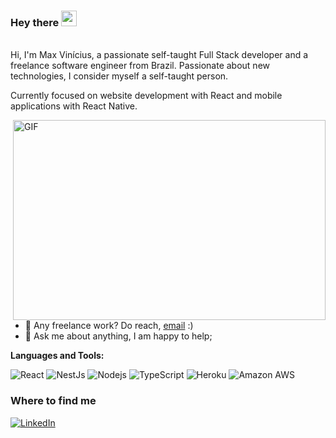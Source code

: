 ### Hey there <img src="https://media.giphy.com/media/hvRJCLFzcasrR4ia7z/giphy.gif" width="25px">
<br />
Hi, I'm Max Vinícius, a passionate self-taught Full Stack developer and a freelance software engineer from Brazil.
Passionate about new technologies, I consider myself a self-taught person.

Currently focused on website development with React and mobile applications with React Native.

<img align="right" alt="GIF" src="https://github.com/abhisheknaiidu/abhisheknaiidu/blob/master/code.gif?raw=true" width="500" height="320" />
  
- 💼 Any freelance work? Do reach, [email](mailto:app.maxvinicius@gmail.com) :)
- 💬 Ask me about anything, I am happy to help;

**Languages and Tools:**  
<p>
  <img alt="React" src="https://img.shields.io/badge/-React-45b8d8?style=flat-square&logo=react&logoColor=white" />
  <img alt="NestJs" src="https://img.shields.io/badge/-NestJs-ea2845?style=flat-square&logo=nestjs&logoColor=white" />
  <img alt="Nodejs" src="https://img.shields.io/badge/-Nodejs-43853d?style=flat-square&logo=Node.js&logoColor=white" />
  <img alt="TypeScript" src="https://img.shields.io/badge/-TypeScript-007ACC?style=flat-square&logo=typescript&logoColor=white" />
  <img alt="Heroku" src="https://img.shields.io/badge/-Heroku-430098?style=flat-square&logo=heroku&logoColor=white" />
  <img alt="Amazon AWS" src="https://img.shields.io/badge/-Amazon%20AWS-232F3E?style=flat-square&logo=heroku&logo=amazon-aws" />
  
<h3>Where to find me</h3>
<p><a href="https://www.linkedin.com/in/max-vinicius-ferreira/" target="_blank"><img alt="LinkedIn" src="https://img.shields.io/badge/linkedin-%230077B5.svg?&style=for-the-badge&logo=linkedin&logoColor=white" /></a>
</p>
